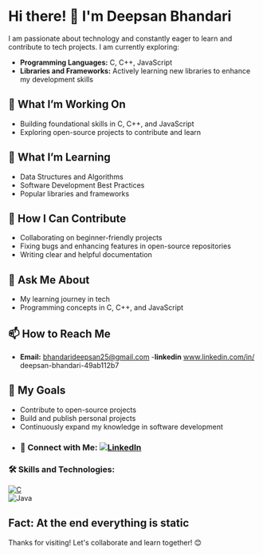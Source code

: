 # Hi there! 👋 I'm Deepsan Bhandari

I am passionate about technology and constantly eager to learn and contribute to tech projects. I am currently exploring:

- **Programming Languages:** C, C++, JavaScript
- **Libraries and Frameworks:** Actively learning new libraries to enhance my development skills

## 🔭 What I’m Working On
- Building foundational skills in C, C++, and JavaScript
- Exploring open-source projects to contribute and learn

## 🌱 What I’m Learning
- Data Structures and Algorithms
- Software Development Best Practices
- Popular libraries and frameworks

## 🤝 How I Can Contribute
- Collaborating on beginner-friendly projects
- Fixing bugs and enhancing features in open-source repositories
- Writing clear and helpful documentation

## 💬 Ask Me About
- My learning journey in tech
- Programming concepts in C, C++, and JavaScript

## 📫 How to Reach Me
- **Email:** bhandarideepsan25@gmail.com
-**linkedin** www.linkedin.com/in/
deepsan-bhandari-49ab112b7

## 🚀 My Goals
- Contribute to open-source projects
- Build and publish personal projects
- Continuously expand my knowledge in software development
- ### 🔗 Connect with Me:  [![LinkedIn](https://img.shields.io/badge/LinkedIn-%230077B5.svg?&logo=linkedin&logoColor=white)](https://www.linkedin.com/in/deepsan-bhandari-49ab112b7)  


### 🛠️ Skills and Technologies:  

[![C](https://img.shields.io/badge/C-%2300599C.svg?&logo=c&logoColor=white)](https://github.com/DeepsanBhandari/c-programing)   
![Java](https://img.shields.io/badge/Java-%23ED8B00.svg?&logo=java&logoColor=white) 
## Fact: At the end everything is static
Thanks for visiting! Let's collaborate and learn together! 😊





<!---
DeepsanBhandari/DeepsanBhandari is a ✨ special ✨ repository because its `README.md` (this file) appears on your GitHub profile.
You can click the Preview link to take a look at your changes.
--->
